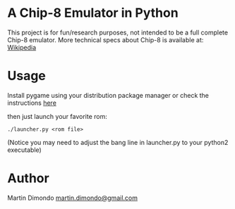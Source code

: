 A Chip-8 Emulator in Python
===========================

This project is for fun/research purposes, not intended to be a full complete Chip-8 emulator.
More technical specs about Chip-8 is available at: [Wikipedia](http://en.wikipedia.org/wiki/CHIP-8 "Wikipedia - Chip8 Information")

Usage
=====

Install pygame using your distribution package manager or check the instructions [here](https://bitbucket.org/pygame/pygame)

then just launch your favorite rom:

`./launcher.py <rom file>`

(Notice you may need to adjust the bang line in launcher.py to your python2 executable)

Author
======

Martin Dimondo <martin.dimondo@gmail.com>
